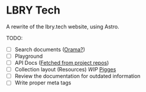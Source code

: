 # LBRY Tech

A rewrite of the lbry.tech website, using Astro.

TODO:

- [ ] Search documents ([Orama?](https://github.com/oramasearch/orama))
- [ ] Playground
- [ ] API Docs ([Fetched from project repos](https://tech.lbry.nu/api/sdk))
- [ ] Collection layout (Resources) *WIP* [Pigges](https://github.com/pigges)
- [ ] Review the documentation for outdated information
- [ ] Write proper meta tags
